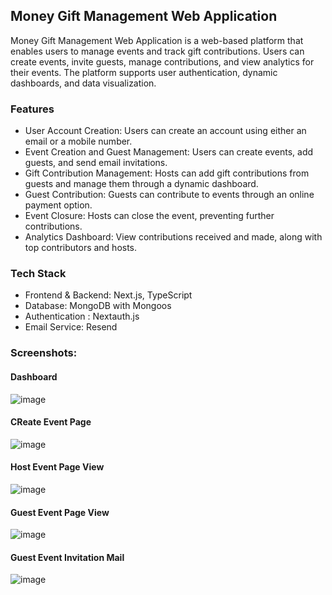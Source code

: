 
## Money Gift Management Web Application

Money Gift Management Web Application is a web-based platform that enables users to manage events and track gift contributions. Users can create events, invite guests, manage contributions, and view analytics for their events. The platform supports user authentication, dynamic dashboards, and data visualization.


### Features
- User Account Creation: Users can create an account using either an email or a mobile number.
- Event Creation and Guest Management: Users can create events, add guests, and send email invitations.
- Gift Contribution Management: Hosts can add gift contributions from guests and manage them through a dynamic dashboard.
- Guest Contribution: Guests can contribute to events through an online payment option.
- Event Closure: Hosts can close the event, preventing further contributions.
- Analytics Dashboard: View contributions received and made, along with top contributors and hosts.


### Tech Stack
- Frontend & Backend: Next.js, TypeScript
- Database: MongoDB with Mongoos
- Authentication : Nextauth.js
- Email Service: Resend

### Screenshots:

#### Dashboard

![image](https://github.com/user-attachments/assets/31e6b7a2-b358-4a76-954e-6f8bdb82fc28)

#### CReate Event Page

![image](https://github.com/user-attachments/assets/2cf85cbc-ffbf-4d6d-8d9b-238f235d0c5e)

#### Host Event Page View

![image](https://github.com/user-attachments/assets/5bd91d06-726d-4039-a294-8fa8c821a015)

#### Guest Event Page View

![image](https://github.com/user-attachments/assets/b0170b0f-acca-42bc-aa69-2e4ba2944dde)

#### Guest Event Invitation Mail

![image](https://github.com/user-attachments/assets/fa2a3b4e-9c65-4754-8584-9f4edfa5a375)

